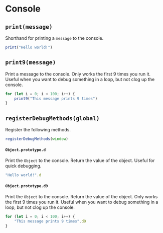 # Console

## `print(message)`
Shorthand for printing a `message` to the console.
```js
print("Hello world!")
```

## `print9(message)`
Print a message to the console. Only works the first 9 times you run it. Useful when you want to debug something in a loop, but not clog up the console.
```js
for (let i = 0; i < 100; i++) {
    print9("This message prints 9 times")
}
```

## `registerDebugMethods(global)`
Register the following methods.
```js
registerDebugMethods(window)
```

#### `Object.prototype.d`
Print the `Object` to the console. Return the value of the object. Useful for quick debugging.
```js
"Hello world!".d
```

#### `Object.prototype.d9`
Print the `Object` to the console. Return the value of the object. Only works the first 9 times you run it. Useful when you want to debug something in a loop, but not clog up the console.
```js
for (let i = 0; i < 100; i++) {
    "This message prints 9 times".d9
}
```
